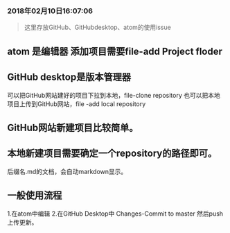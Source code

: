 ### 2018年02月10日16:07:06
> 这里存放GitHub、GitHubdesktop、atom的使用issue
## atom 是编辑器 添加项目需要file-add Project floder
## GitHub desktop是版本管理器
  可以把GitHub网站建好的项目下拉到本地，file-clone repository
  也可以把本地项目上传到GitHub网站，file -add local repository
## GitHub网站新建项目比较简单。
## 本地新建项目需要确定一个repository的路径即可。
  后缀名.md的文档，会自动markdown显示。

## 一般使用流程
  1.在atom中编辑
  2.在GitHub Desktop中 Changes-Commit to master 然后push上传更新。

  

